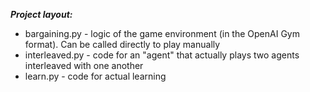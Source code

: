 ***Project layout:***
 - bargaining.py - logic of the game environment (in the OpenAI Gym format). Can be called directly to play manually
 - interleaved.py - code for an "agent" that actually plays two agents interleaved with one another
 - learn.py - code for actual learning